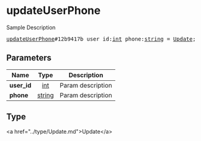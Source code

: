 # updateUserPhone

Sample Description

<pre>
<a href="../constructor/updateUserPhone.md">updateUserPhone</a>#12b9417b user_id:<a href="../type/int.md">int</a> phone:<a href="../type/string.md">string</a> = <a href="../type/Update.md">Update</a>;
</pre>

## Parameters

| Name | Type | Description |
|------|:----:|-------------|
| **user_id** | <a href="../type/int.md">int</a> | Param description |
| **phone** | <a href="../type/string.md">string</a> | Param description |

## Type

&lt;a href=&#34;../type/Update.md&#34;&gt;Update&lt;/a&gt;
